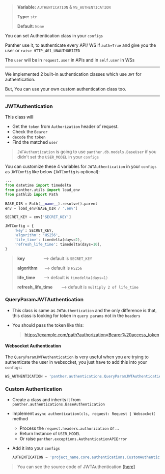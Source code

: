 > <b>Variable:</b> `AUTHENTICATION` & `WS_AUTHENTICATION`  
>  
> <b>Type:</b> `str`
>  
> <b>Default:</b> `None`

You can set Authentication class in your `configs` 

Panther use it, to authenticate every API/ WS if `auth=True` and give you the user or `raise HTTP_401_UNAUTHORIZED`

The `user` will be in `request.user` in APIs and in `self.user` in WSs 

--- 

We implemented 2 built-in authentication classes which use `JWT` for authentication.

But, You can use your own custom authentication class too.

--- 

### JWTAuthentication

This class will 

- Get the `token` from `Authorization` header of request.
- Check the `Bearer`
- `decode` the `token` 
- Find the matched `user`

> `JWTAuthentication` is going to use `panther.db.models.BaseUser` if you didn't set the `USER_MODEL` in your `configs`

You can customize these 4 variables for `JWTAuthentication` in your `configs` as `JWTConfig` like below (`JWTConfig` is optional):

```python
...
from datetime import timedelta
from panther.utils import load_env  
from pathlib import Path
  
BASE_DIR = Path(__name__).resolve().parent  
env = load_env(BASE_DIR / '.env')

SECRET_KEY = env['SECRET_KEY']

JWTConfig = {  
	'key': SECRET_KEY,  
	'algorithm': 'HS256',  
	'life_time': timedelta(days=2),  
	'refresh_life_time': timedelta(days=10),  
}
```

> **key** &emsp;&emsp;&emsp;&emsp;--> default is `SECRET_KEY`
> 
> **algorithm** &emsp; --> default is `HS256`
> 
> **life_time**&emsp;&emsp;--> default is `timedelta(days=1)` 
>
> **refresh_life_time**&emsp;&emsp;--> default is `multiply 2 of life_time` 

### QueryParamJWTAuthentication

- This class is same as `JWTAuthentication` and the only difference is that, this class is looking for token in `query params` not in the `headers`

- You should pass the token like this:
  > https://example.com/path?authorization=Bearer%20access_token


#### Websocket Authentication
The `QueryParamJWTAuthentication` is very useful when you are trying to authenticate the user in websocket, you just have to add this into your `configs`:
```python
WS_AUTHENTICATION = 'panther.authentications.QueryParamJWTAuthentication'
```


### Custom Authentication
- Create a class and inherits it from `panther.authentications.BaseAuthentication`


- Implement `async authentication(cls, request: Request | Websocket)` method
    - Process the `request.headers.authorization` or ...
    - Return Instance of `USER_MODEL`
    - Or raise `panther.exceptions.AuthenticationAPIError` 
  

- Add it into your `configs`
  ```python
  AUTHENTICATION = 'project_name.core.authentications.CustomAuthentication'
  ```

> You can see the source code of JWTAuthentication [[here]](https://github.com/AliRn76/panther/blob/da2654ccdd83ebcacda91a1aaf51d5aeb539eff5/panther/authentications.py) 